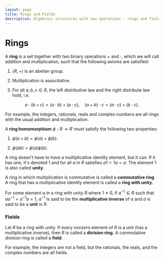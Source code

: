```yaml
---
layout: page
title: Rings and Fields
description: Algebraic structures with two operations - rings and fields including their axioms and fundamental properties.
---
```


# Rings

A **ring** is a set together with two binary operations $+$ and $\cdot$, which we will call addition and multiplication, such that the following axioms are satisfied:

1. $\langle R, + \rangle$ is an abelian group.

2. Multiplication is associtative.

3. For all $a,b,c \in R$, the left distributive law and the right distribute law hold, i.e.

$$ a \cdot (b + c) = (a \cdot b) + (a \cdot c), \quad (a + b) \cdot c = (a \cdot c) + (b \cdot c). $$

For example, the integers, rationals, reals and complex numbers are all rings with the usual addition and multiplication.

A **ring homomorphism** $\phi : R \to R'$ must satisfy the following two properties:

1. $\phi{(a+b)} = \phi{(a)} + \phi{(b)}.$ 

2. $\phi{(ab)} = \phi{(a)}\phi{(b)}.$

A ring doesn't have to have a multiplicative identity element, but it can. If it has one, it's denoted $1$ and for all $a$ in $R$ satisfies $a1 = 1a = a$. The element $1$ is also called **unity**.

A ring in which multiplication is commutative is called a **commutative ring**. A ring that has a multiplicative identity element is called a **ring with unity.**

For some element $a$ in a ring with unity $R$ where $1 \neq 0$, if $a^{-1} \in R$ such that $aa^{-1} = a^{-1}a = 1$, $a^{-1}$ is said to be the **multiplicative inverse** of $a$ and $a$ is said to be a **unit** in $R$.

### Fields

Let $R$ be a ring with unity. If every nonzero element of $R$ is a unit (has a multiplicative inverse), then $R$ is called a **division ring.** A commutative division ring is called a **field**.

For example, the integers are not a field, but the rationals, the reals, and the complex numbers are all fields.
